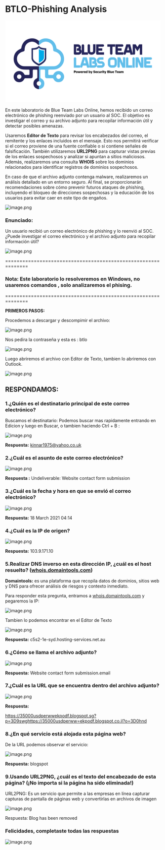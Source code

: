 # BTLO-Phishing Analysis

![](https://github.com/EnocRosales20/Writeup_BTLO-_Physing-Analysis/blob/main/images/image.png)

En este laboratorio de Blue Team Labs Online, hemos recibido un correo electrónico de phishing reenviado por un usuario al SOC. El objetivo es investigar el correo y su archivo adjunto para recopilar información útil y detectar posibles amenazas.

Usaremos **Editor de Texto** para revisar los encabezados del correo, el remitente y los enlaces incluidos en el mensaje. Esto nos permitirá verificar si el correo proviene de una fuente confiable o si contiene señales de falsificación. También utilizaremos **URL2PNG** para capturar vistas previas de los enlaces sospechosos y analizar si apuntan a sitios maliciosos. Además, realizaremos una consulta **WHOIS** sobre los dominios relacionados para identificar registros de dominios sospechosos.

En caso de que el archivo adjunto contenga malware, realizaremos un análisis detallado en un entorno seguro. Al final, se proporcionarán recomendaciones sobre cómo prevenir futuros ataques de phishing, incluyendo el bloqueo de direcciones sospechosas y la educación de los usuarios para evitar caer en este tipo de engaños.

![image.png](image%201.png)

### Enunciado:

Un usuario recibió un correo electrónico de phishing y lo reenvió al SOC. ¿Puede investigar el correo electrónico y el archivo adjunto para recopilar información útil?

![image.png](8023badc-497c-4772-be6e-fe2b199a01f3.png)

==============================================================

### **Nota:** Este laboratorio lo resolveremos en Windows, no usaremos comandos , solo analizaremos el phising.

==============================================================

**PRIMEROS PASOS:**

Procedemos a descargar y descompimir el archivo:

![image.png](2d77883a-428f-4e6d-8020-579fdfcb9d2b.png)

Nos pedira la contraseña y esta es : btlo

![image.png](956dfe92-8190-4199-b751-fa0f3c7fcc67.png)

Luego abriremos el archivo con Editor de Texto, tambien lo abriremos con Outlook.

![image.png](53779d57-479c-4954-b103-c6a3d0b8bdc8.png)

## RESPONDAMOS:

### 1.¿Quién es el destinatario principal de este correo electrónico?

Buscamos el destinatario: Podemos buscar mas rapidamente entrando en Edicion y luego en Buscar, o tambien haciendo Ctrl + B :

![image.png](7ed2032e-8fb1-4791-85de-bc67d01940bd.png)

**Respuesta:** kinnar1975@yahoo.co.uk 

### 2.¿Cuál es el asunto de este correo electrónico?

![image.png](377b796e-df68-41a8-8049-a8c814337acd.png)

**Respuesta :** Undeliverable: Website contact form submission

### 3.¿Cuál es la fecha y hora en que se envió el correo electrónico?

![image.png](f6909762-85e4-497a-85bb-79153fddfabd.png)

**Respuesta:** 18 March 2021 04:14

### 4.¿Cuál es la IP de origen?

![image.png](572b7082-bf86-4cf1-8933-767d80ec439c.png)

**Respuesta:** 103.9.171.10

### 5.Realizar DNS inverso en esta dirección IP, ¿cuál es el host resuelto? ([whois.domaintools.com](http://whois.domaintools.com/))

**Domaintools:** es una plataforma que recopila datos de dominios, sitios web y DNS para ofrecer análisis de riesgos y contexto inmediato.

Para responder esta pregunta, entramos a  [whois.domaintools.com](http://whois.domaintools.com/) y pegaremos la IP:

![image.png](6b1375f7-8c0c-41ee-9e45-68c5beae23f6.png)

Tambien lo podemos encontrar en el Editor de Texto

![image.png](68c4735e-00fe-4369-93df-0874ad0fb148.png)

**Respuesta:** c5s2-1e-syd.hosting-services.net.au

### 6.¿Cómo se llama el archivo adjunto?

![image.png](18f7466e-92bd-448d-be72-1b1ba2e2c5b5.png)

**Respuesta:** Website contact form submission.email

### 7.¿Cuál es la URL que se encuentra dentro del archivo adjunto?

![image.png](20ca3998-4e6b-466f-a078-5d2cd97ff6ef.png)

**Respuesta:** 

https://35000usdperwwekpodf.blogspot.sg?p=3D9swghttps://35000usdperww=ekpodf.blogspot.co.il?o=3D0hnd

### 8.¿En qué servicio está alojada esta página web?

De la URL podemos observar el servicio:

![image.png](ef877c2c-422f-4889-b8ec-bf7556158b88.png)

**Respuesta:** blogspot

### 9.Usando URL2PNG, ¿cuál es el texto del encabezado de esta página? (¡No importa si la página ha sido eliminada!)

URL2PNG: Es un servicio que permite a las empresas en línea capturar capturas de pantalla de páginas web y convertirlas en archivos de imagen

![image.png](dd845831-3b82-4353-9b29-f03bab1cc4ab.png)

Respuesta: Blog has been removed

### **Felicidades, completaste todas las respuestas**

![image.png](91e7567a-3b68-434c-8521-093b99400baf.png)
